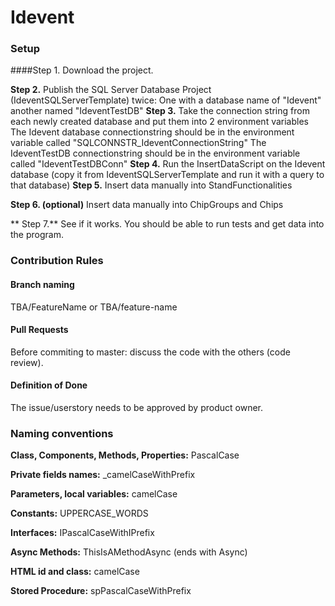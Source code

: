# Idevent

### Setup
####Step 1.
Download the project.

**Step 2.**
Publish the SQL Server Database Project (IdeventSQLServerTemplate) twice: One with a database name of "Idevent" another named "IdeventTestDB"
**Step 3.**
Take the connection string from each newly created database and put them into 2 environment variables
The Idevent database connectionstring should be in the environment variable called "SQLCONNSTR_IdeventConnectionString"
The IdeventTestDB connectionstring should be in the environment variable called "IdeventTestDBConn"
**Step 4.**
Run the InsertDataScript on the Idevent database (copy it from IdeventSQLServerTemplate and run it with a query to that database)
**Step 5.**
Insert data manually into StandFunctionalities

**Step 6. (optional)**
Insert data manually into ChipGroups and Chips

** Step 7.**
See if it works. You should be able to run tests and get data into the program.

### Contribution Rules

#### Branch naming
TBA/FeatureName or TBA/feature-name

#### Pull Requests
Before commiting to master: discuss the code with the others (code review).

#### Definition of Done
The issue/userstory needs to be approved by product owner.

### Naming conventions
**Class, Components, Methods, Properties:** PascalCase

**Private fields names:** _camelCaseWithPrefix

**Parameters, local variables:** camelCase

**Constants:** UPPERCASE_WORDS

**Interfaces:** IPascalCaseWithIPrefix

**Async Methods:** ThisIsAMethodAsync (ends with Async) 

**HTML id and class:** camelCase

**Stored Procedure:** spPascalCaseWithPrefix
